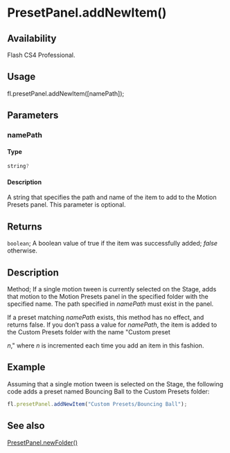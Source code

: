 # PresetPanel.addNewItem()

## Availability

Flash CS4 Professional.

## Usage

fl.presetPanel.addNewItem([namePath]);

## Parameters

### **namePath**

#### Type

```typescript
string?
```

#### Description

A string that specifies the path and name of the item to add to the Motion Presets panel. This parameter is optional.

## Returns

`boolean`; A boolean value of true if the item was successfully added; *false* otherwise.

## Description

Method; If a single motion tween is currently selected on the Stage, adds that motion to the Motion Presets panel in the specified folder with the specified name. The path specified in *namePath* must exist in the panel.

If a preset matching *namePath* exists, this method has no effect, and returns false.
If you don’t pass a value for *namePath*, the item is added to the Custom Presets folder with the name "Custom preset

*n*," where *n* is incremented each time you add an item in this fashion.

## Example

Assuming that a single motion tween is selected on the Stage, the following code adds a preset named Bouncing Ball to the Custom Presets folder:

```javascript
fl.presetPanel.addNewItem("Custom Presets/Bouncing Ball");
```

## See also

[PresetPanel.newFolder()](../PresetPanel_object/PresetPanel11.md)
